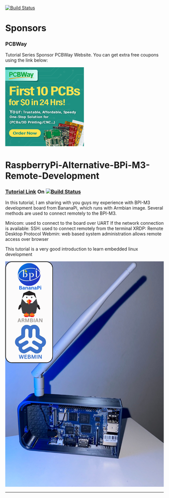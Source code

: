 
[![Build Status](https://img.shields.io/badge/USEFUL%20ELECTRONICS-YOUTUBE-red)](https://www.youtube.com/user/wardzx1)

# Sponsors

### PCBWay
Tutorial Series Sponsor PCBWay Website. You can get extra free coupons using the link below:

[<img src="https://github.com/UsefulElectronics/RaspberryPi-Alternative-BPi-M3-Remote-Development/blob/main/Pictures/250x250.gif">](https://www.pcbway.com/setinvite.aspx?inviteid=582640)


# RaspberryPi-Alternative-BPi-M3-Remote-Development

### [Tutorial Link](https://youtu.be/54qtV8BrDjk) On [![Build Status](https://img.shields.io/badge/YouTube-FF0000?style=for-the-badge&logo=youtube&logoColor=white)](https://www.youtube.com/wardzx1) 

In this tutorial, I am sharing with you guys my experience with BPI-M3 development board from BananaPi, which runs with Armbian image. Several methods are used to connect remotely to the BPI-M3. 

Minicom: used to connect to the board over UART
If the network connection is available:
SSH: used to connect remotely from the terminal 
XRDP: Remote Desktop Protocol
Webmin: web based system administration allows remote access over browser 

This tutorial is a very good introduction to learn embedded linux development 


![Circuit Diagram](https://github.com/UsefulElectronics/RaspberryPi-Alternative-BPi-M3-Remote-Development/blob/main/Pictures/hardware.PNG)
***

